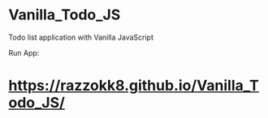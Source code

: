 # Vanilla_Todo_JS
Todo list application with Vanilla JavaScript

Run App:
# https://razzokk8.github.io/Vanilla_Todo_JS/

